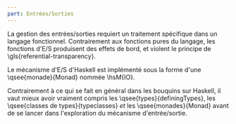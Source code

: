 ```yaml
---
part: Entrées/Sorties
---
```


La gestion des entrées/sorties requiert un traitement spécifique dans un langage fonctionnel. Contrairement aux fonctions pures du langage, les fonctions d'E/S produisent des effets de bord, et violent le principe de \gls{referential-transparency}.

Le mécanisme d'E/S d'Haskell est implémenté sous la forme d'une \qsee{monade}{Monad} nommée \hsM{IO}.

Contrairement à ce qui se fait en général dans les bouquins sur Haskell, il vaut mieux avoir vraiment compris les \qsee{types}{definingTypes}, les \qsee{classes de types}{typeclasses} *et* les \qsee{monades}{Monad} avant de se lancer dans l'exploration du mécanisme d'entrée/sortie.
